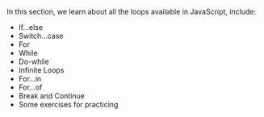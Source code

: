 In this section, we learn about all the loops available in JavaScript, include:
- If...else
- Switch...case
- For
- While
- Do-while
- Infinite Loops
- For...in
- For...of
- Break and Continue
- Some exercises for practicing
